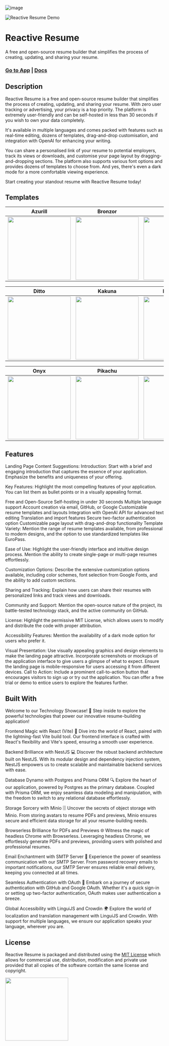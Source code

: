 ![image](https://github.com/GuptaRishi0070/Resume_AI/assets/108511606/88fa5e8c-d489-4d46-b0cf-8d6b47f79ac6)

![Reactive Resume Demo](https://raw.githubusercontent.com/GuptaRishi0070/Resume.ai/main/assets/108511606/b84dff9e-26d2-4bef-8896-2c47d111ac12)


# Reactive Resume

A free and open-source resume builder that simplifies the process of creating, updating, and sharing your resume.

### [Go to App](https://rxresu.me/) | [Docs](https://docs.rxresu.me/)

## Description

Reactive Resume is a free and open-source resume builder that simplifies the process of creating, updating, and sharing your resume. With zero user tracking or advertising, your privacy is a top priority. The platform is extremely user-friendly and can be self-hosted in less than 30 seconds if you wish to own your data completely.

It's available in multiple languages and comes packed with features such as real-time editing, dozens of templates, drag-and-drop customisation, and integration with OpenAI for enhancing your writing.

You can share a personalised link of your resume to potential employers, track its views or downloads, and customise your page layout by dragging-and-dropping sections. The platform also supports various font options and provides dozens of templates to choose from. And yes, there's even a dark mode for a more comfortable viewing experience.

Start creating your standout resume with Reactive Resume today!

## Templates

| Azurill                                                      | Bronzor                                                     | Chikorita                                                   |
| ------------------------------------------------------------ | ----------------------------------------------------------- | ----------------------------------------------------------- |
| <img src="https://i.imgur.com/jKgo04C.jpeg" width="200px" /> | <img src="https://i.imgur.com/DFNQZP2.jpg" width="200px" /> | <img src="https://i.imgur.com/Dwv8Y7f.jpg" width="200px" /> |

| Ditto                                                       | Kakuna                                                      | Nosepass                                                    |
| ----------------------------------------------------------- | ----------------------------------------------------------- | ----------------------------------------------------------- |
| <img src="https://i.imgur.com/6c5lASL.jpg" width="200px" /> | <img src="https://i.imgur.com/268ML3t.jpg" width="200px" /> | <img src="https://i.imgur.com/npRLsPS.jpg" width="200px" /> |

| Onyx                                                        | Pikachu                                                     | Rhyhorn                                                     |
| ----------------------------------------------------------- | ----------------------------------------------------------- | ----------------------------------------------------------- |
| <img src="https://i.imgur.com/cxplXOW.jpg" width="200px" /> | <img src="https://i.imgur.com/Y9f7qsh.jpg" width="200px" /> | <img src="https://i.imgur.com/h4kQxy2.jpg" width="200px" /> |

## Features

Landing Page Content Suggestions:
Introduction: Start with a brief and engaging introduction that captures the essence of your application. Emphasize the benefits and uniqueness of your offering.

Key Features: Highlight the most compelling features of your application. You can list them as bullet points or in a visually appealing format.

Free and Open-Source
Self-hosting in under 30 seconds
Multiple language support
Account creation via email, GitHub, or Google
Customizable resume templates and layouts
Integration with OpenAI API for advanced text editing
Translation and import features
Secure two-factor authentication option
Customizable page layout with drag-and-drop functionality
Template Variety: Mention the range of resume templates available, from professional to modern designs, and the option to use standardized templates like EuroPass.

Ease of Use: Highlight the user-friendly interface and intuitive design process. Mention the ability to create single-page or multi-page resumes effortlessly.

Customization Options: Describe the extensive customization options available, including color schemes, font selection from Google Fonts, and the ability to add custom sections.

Sharing and Tracking: Explain how users can share their resumes with personalized links and track views and downloads.

Community and Support: Mention the open-source nature of the project, its battle-tested technology stack, and the active community on GitHub.

License: Highlight the permissive MIT License, which allows users to modify and distribute the code with proper attribution.

Accessibility Features: Mention the availability of a dark mode option for users who prefer it.

Visual Presentation:
Use visually appealing graphics and design elements to make the landing page attractive.
Incorporate screenshots or mockups of the application interface to give users a glimpse of what to expect.
Ensure the landing page is mobile-responsive for users accessing it from different devices.
Call to Action:
Include a prominent call-to-action button that encourages visitors to sign up or try out the application.
You can offer a free trial or demo to entice users to explore the features further.

## Built With

Welcome to our Technology Showcase!
🚀 Step inside to explore the powerful technologies that power our innovative resume-building application!

Frontend Magic with React (Vite)
🎨 Dive into the world of React, paired with the lightning-fast Vite build tool. Our frontend interface is crafted with React's flexibility and Vite's speed, ensuring a smooth user experience.

Backend Brilliance with NestJS
💻 Discover the robust backend architecture built on NestJS. With its modular design and dependency injection system, NestJS empowers us to create scalable and maintainable backend services with ease.

Database Dynamo with Postgres and Prisma ORM
🔍 Explore the heart of our application, powered by Postgres as the primary database. Coupled with Prisma ORM, we enjoy seamless data modeling and manipulation, with the freedom to switch to any relational database effortlessly.

Storage Sorcery with Minio
🗄️ Uncover the secrets of object storage with Minio. From storing avatars to resume PDFs and previews, Minio ensures secure and efficient data storage for all your resume-building needs.

Browserless Brilliance for PDFs and Previews
🌐 Witness the magic of headless Chrome with Browserless. Leveraging headless Chrome, we effortlessly generate PDFs and previews, providing users with polished and professional resumes.

Email Enchantment with SMTP Server
📧 Experience the power of seamless communication with our SMTP Server. From password recovery emails to important notifications, our SMTP Server ensures reliable email delivery, keeping you connected at all times.

Seamless Authentication with OAuth
🔐 Embark on a journey of secure authentication with GitHub and Google OAuth. Whether it's a quick sign-in or setting up two-factor authentication, OAuth makes user authentication a breeze.

Global Accessibility with LinguiJS and Crowdin
🌍 Explore the world of localization and translation management with LinguiJS and Crowdin. With support for multiple languages, we ensure our application speaks your language, wherever you are.




## License

Reactive Resume is packaged and distributed using the [MIT License](/LICENSE.md) which allows for commercial use, distribution, modification and private use provided that all copies of the software contain the same license and copyright.


<p>
  <a href="https://www.digitalocean.com/?utm_medium=opensource&utm_source=Reactive-Resume">
    <img src="https://opensource.nyc3.cdn.digitaloceanspaces.com/attribution/assets/PoweredByDO/DO_Powered_by_Badge_blue.svg" width="200px">
  </a>
</p>
